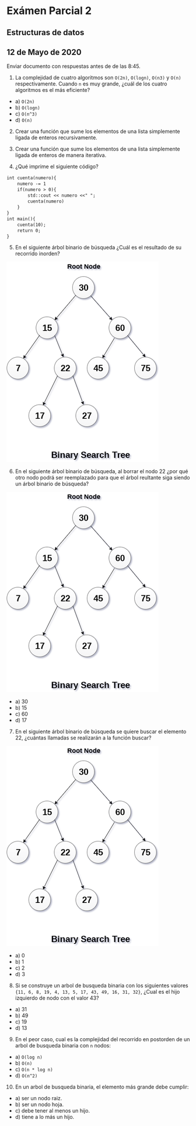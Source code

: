 # Exámen Parcial 2
## Estructuras de datos
## 12 de Mayo de 2020

Enviar documento con respuestas antes de de las 8:45.

1. La complejidad de cuatro algoritmos son `O(2n)`, `O(logn)`, `O(n3)` y `O(n)` respectivamente. Cuando `n` es muy grande, ¿cuál de los cuatro algoritmos es el más eficiente?

- a) `O(2n)`
- b) `O(logn)`
- c) `O(n^3)`
- d) `O(n)`

2. Crear una función que sume los elementos de una lista simplemente ligada de enteros recursivamente.

3. Crear una función que sume los elementos de una lista simplemente ligada de enteros de manera iterativa.

4. ¿Qué imprime el siguiente código?
```
int cuenta(numero){
    numero -= 1
    if(numero > 0){
        std::cout << numero <<" ";
        cuenta(numero)
    }
}
int main(){
    cuenta(10);
    return 0;
}
```  

5. En el siguiente árbol binario de búsqueda ¿Cuál es el resultado de su recorrido inorden?

![Arbol](../images/binary-search-tree.png)


6. En el siguiente árbol binario de búsqueda, al borrar el nodo 22 ¿por qué otro nodo podrá ser reemplazado para que el árbol reultante siga siendo un árbol binario de búsqueda?

![Arbol](../images/binary-search-tree.png)

- a) 30
- b) 15
- c) 60
- d) 17

7. En el siguiente árbol binario de búsqueda se quiere buscar el elemento 22, ¿cuántas llamadas se realizarán a la función buscar?

![Arbol](../images/binary-search-tree.png)

- a) 0
- b) 1
- c) 2
- d) 3

8. Si se construye un arbol de busqueda binaria con los siguientes valores `{11, 6, 8, 19, 4, 13, 5, 17, 43, 49, 16, 31, 32}`, ¿Cual es el hijo izquierdo de nodo con el valor 43?

- a) 31
- b) 49
- c) 19
- d) 13

9. En el peor caso, cual es la complejidad del recorrido en postorden de un arbol de busqueda binaria con `n` nodos:

- a)   `O(log n)`
- b)   `O(n)`
- c)   `O(n * log n)`
- d)   `O(n^2)`


10. En un arbol de busqueda binaria, el elemento más grande debe cumplir:

- a)   ser un nodo raiz.
- b)   ser un nodo hoja.
- c)   debe tener al menos un hijo.
- d)   tiene a lo más un hijo.











